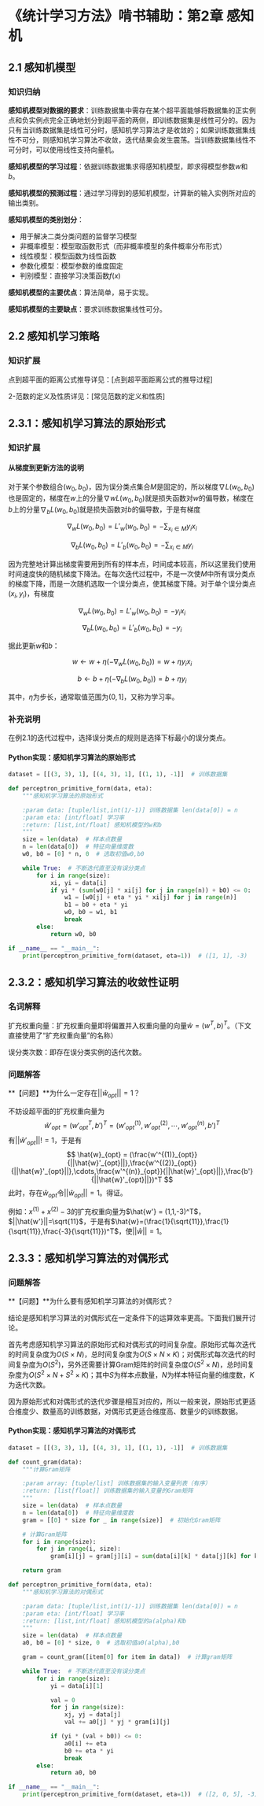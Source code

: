 <script type="text/javascript" async src="https://cdn.mathjax.org/mathjax/latest/MathJax.js?config=TeX-MML-AM_CHTML"> </script>

# 《统计学习方法》啃书辅助：第2章 感知机

## 2.1 感知机模型

### 知识归纳

**感知机模型对数据的要求**：训练数据集中需存在某个超平面能够将数据集的正实例点和负实例点完全正确地划分到超平面的两侧，即训练数据集是线性可分的。因为只有当训练数据集是线性可分时，感知机学习算法才是收敛的；如果训练数据集线性不可分，则感知机学习算法不收敛，迭代结果会发生震荡。当训练数据集线性不可分时，可以使用线性支持向量机。

**感知机模型的学习过程**：依据训练数据集求得感知机模型，即求得模型参数$w$和$b$。

**感知机模型的预测过程**：通过学习得到的感知机模型，计算新的输入实例所对应的输出类别。

**感知机模型的类别划分**：

* 用于解决二类分类问题的监督学习模型
* 非概率模型：模型取函数形式（而非概率模型的条件概率分布形式）
* 线性模型：模型函数为线性函数
* 参数化模型：模型参数的维度固定
* 判别模型：直接学习决策函数$f(x)$

**感知机模型的主要优点**：算法简单，易于实现。

**感知机模型的主要缺点**：要求训练数据集线性可分。

## 2.2 感知机学习策略

### 知识扩展

点到超平面的距离公式推导详见：[点到超平面距离公式的推导过程]

2-范数的定义及性质详见：[常见范数的定义和性质]

## 2.3.1：感知机学习算法的原始形式

### 知识扩展

#### 从梯度到更新方法的说明

对于某个参数组合$(w_0,b_0)$，因为误分类点集合$M$是固定的，所以梯度$\nabla L(w_0,b_0)$也是固定的，梯度在$w$上的分量$\nabla w L(w_0,b_0)$就是损失函数对$w$的偏导数，梯度在$b$上的分量$\nabla_b L(w_0,b_0)$就是损失函数对$b$的偏导数，于是有梯度

$$
\nabla_w L(w_0,b_0) = L'_w(w_0,b_0) = - \sum_{x_i \in M} y_i x_i
$$

$$
\nabla_b L(w_0,b_0) = L'_b(w_0,b_0) = - \sum_{x_i \in M} y_i
$$

因为完整地计算出梯度需要用到所有的样本点，时间成本较高，所以这里我们使用时间速度快的随机梯度下降法。在每次迭代过程中，不是一次使$M$中所有误分类点的梯度下降，而是一次随机选取一个误分类点，使其梯度下降。对于单个误分类点$(x_i,y_i)$，有梯度

$$
\nabla_w L(w_0,b_0) = L'_w(w_0,b_0) = - y_i x_i
$$

$$
\nabla_b L(w_0,b_0) = L'_b(w_0,b_0) = - y_i
$$

据此更新$w$和$b$：

$$
w \leftarrow w + \eta(-\nabla_w L(w_0,b_0))  = w + \eta y_i x_i
$$

$$
b \leftarrow b + \eta(-\nabla_b L(w_0,b_0)) = b + \eta y_i
$$

其中，$\eta$为步长，通常取值范围为$(0,1]$，又称为学习率。

### 补充说明

在例2.1的迭代过程中，选择误分类点的规则是选择下标最小的误分类点。

#### Python实现：感知机学习算法的原始形式

```python
dataset = [[(3, 3), 1], [(4, 3), 1], [(1, 1), -1]]  # 训练数据集

def perceptron_primitive_form(data, eta):
    """感知机学习算法的原始形式

    :param data: [tuple/list,int(1/-1)] 训练数据集 len(data[0]) = n
    :param eta: [int/float] 学习率
    :return: [list,int/float] 感知机模型的w和b
    """
    size = len(data)  # 样本点数量
    n = len(data[0])  # 特征向量维度数
    w0, b0 = [0] * n, 0  # 选取初值w0,b0

    while True:  # 不断迭代直至没有误分类点
        for i in range(size):
            xi, yi = data[i]
            if yi * (sum(w0[j] * xi[j] for j in range(n)) + b0) <= 0:
                w1 = [w0[j] + eta * yi * xi[j] for j in range(n)]
                b1 = b0 + eta * yi
                w0, b0 = w1, b1
                break
        else:
            return w0, b0

if __name__ == "__main__":
    print(perceptron_primitive_form(dataset, eta=1))  # ([1, 1], -3)
```

## 2.3.2：感知机学习算法的收敛性证明

### 名词解释

扩充权重向量：扩充权重向量即将偏置并入权重向量的向量$\hat{w} = (w^T,b)^T$。（下文直接使用了“扩充权重向量”的名称）

误分类次数：即存在误分类实例的迭代次数。

### 问题解答

**【问题】**为什么一定存在$||\hat{w}_{opt}||=1$？

不妨设超平面的扩充权重向量为
$$
\hat{w}'_{opt}=({w'}_{opt}^T,b')^T = (w'^{(1)}_{opt},w'^{(2)}_{opt},\cdots,w'^{(n)}_{opt},b')^T
$$
有$||\hat{w}'_{opt}||!=1$，于是有
$$
\hat{w}_{opt} =  (\frac{w'^{(1)}_{opt}}{||\hat{w}'_{opt}||},\frac{w'^{(2)}_{opt}}{||\hat{w}'_{opt}||},\cdots,\frac{w'^{(n)}_{opt}}{||\hat{w}'_{opt}||},\frac{b'}{||\hat{w}'_{opt}||})^T
$$
此时，存在$\hat{w}_{opt}$令$||\hat{w}_{opt}||=1$。得证。

例如：$x^{(1)}+x^{(2)}-3$的扩充权重向量为$\hat{w'} = (1,1,-3)^T$，$||\hat{w'}||=\sqrt{11}$，于是有$\hat{w}=(\frac{1}{\sqrt{11}},\frac{1}{\sqrt{11}},\frac{-3}{\sqrt{11}})^T$，使$||\hat{w}||=1$。

## 2.3.3：感知机学习算法的对偶形式

### 问题解答

**【问题】**为什么要有感知机学习算法的对偶形式？

结论是感知机学习算法的对偶形式在一定条件下的运算效率更高。下面我们展开讨论。

首先考虑感知机学习算法的原始形式和对偶形式的时间复杂度。原始形式每次迭代的时间复杂度为$O(S×N)$，总时间复杂度为$O(S×N×K)$；对偶形式每次迭代的时间复杂度为$O(S^2)$，另外还需要计算Gram矩阵的时间复杂度$O(S^2×N)$，总时间复杂度为$O(S^2×N+S^2×K)$；其中$S$为样本点数量，$N$为样本特征向量的维度数，$K$为迭代次数。

因为原始形式和对偶形式的迭代步骤是相互对应的，所以一般来说，原始形式更适合维度少、数量高的训练数据，对偶形式更适合维度高、数量少的训练数据。

#### Python实现：感知机学习算法的对偶形式

```python
dataset = [[(3, 3), 1], [(4, 3), 1], [(1, 1), -1]]  # 训练数据集

def count_gram(data):
    """计算Gram矩阵

    :param array: [tuple/list] 训练数据集的输入变量列表（有序）
    :return: [list[float]] 训练数据集的输入变量的Gram矩阵
    """
    size = len(data)  # 样本点数量
    n = len(data[0])  # 特征向量维度数
    gram = [[0] * size for _ in range(size)]  # 初始化Gram矩阵

    # 计算Gram矩阵
    for i in range(size):
        for j in range(i, size):
            gram[i][j] = gram[j][i] = sum(data[i][k] * data[j][k] for k in range(n))

    return gram

def perceptron_primitive_form(data, eta):
    """感知机学习算法的对偶形式

    :param data: [tuple/list,int(1/-1)] 训练数据集 len(data[0]) = n
    :param eta: [int/float] 学习率
    :return: [list,int/float] 感知机模型的a(alpha)和b
    """
    size = len(data)  # 样本点数量
    a0, b0 = [0] * size, 0  # 选取初值a0(alpha),b0

    gram = count_gram([item[0] for item in data])  # 计算gram矩阵

    while True:  # 不断迭代直至没有误分类点
        for i in range(size):
            yi = data[i][1]

            val = 0
            for j in range(size):
                xj, yj = data[j]
                val += a0[j] * yj * gram[i][j]

            if (yi * (val + b0)) <= 0:
                a0[i] += eta
                b0 += eta * yi
                break
        else:
            return a0, b0

if __name__ == "__main__":
    print(perceptron_primitive_form(dataset, eta=1))  # ([2, 0, 5], -3)
```





